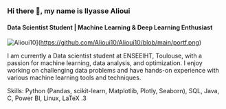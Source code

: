 ### Hi there 👋, my name is Ilyasse Alioui
#### Data Scientist Student | Machine Learning & Deep Learning Enthusiast
![Alioui10]([Alioui10/portf.png)](https://github.com/Alioui10/Alioui10/blob/main/portf.png)

I am currently a Data scientist student at ENSEEIHT, Toulouse, with a passion for machine learning, data analysis, and optimization. I enjoy working on challenging data problems and have hands-on experience with various machine learning tools and techniques.

Skills: Python (Pandas, scikit-learn, Matplotlib, Plotly, Seaborn), SQL, Java, C,  Power BI, Linux, LaTeX .3 






###
